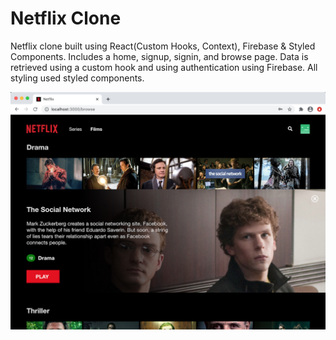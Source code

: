 # Netflix Clone

Netflix clone built using React(Custom Hooks, Context), Firebase & Styled Components. Includes a home, signup, signin, and browse page. Data is retrieved using a custom hook and using authentication using Firebase. All styling used styled components.

![](screenshots/netflix_sc.png)
